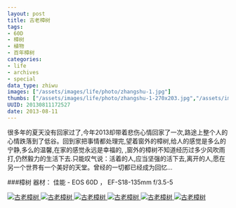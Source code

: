 ```yaml
---
layout: post
title: 古老樟树
tags:
- 60D
- 樟树
- 植物
- 百年樟树
categories:
- life
- archives
- special
data_type: zhiwu
images: ["/assets/images/life/photo/zhangshu-1.jpg"]
thumbs: ["/assets/images/life/photo/zhangshu-1-270x203.jpg","/assets/images/life/photo/zhangshu-4-270x203.jpg","/assets/images/life/photo/zhangshu-5-270x203.jpg"]
UUID: 20130811172527
date: 2013-08-11
---
```


   很多年的夏天没有回家过了,今年2013却带着悲伤心情回家了一次,路途上整个人的心情跌落到了低谷。回到家把事情都处理完,望着窗外的樟树,给人的感觉是多么的宁静,多么的温馨,在家的感觉永远是幸福的,
,窗外的樟树不知道经历过多少风吹雨打,仍然毅力的生活下去.只能叹气说：活着的人,应当坚强的活下去,离开的人,愿在另一个世界有一个美好的天堂。曾经的一切都已经成为回忆...

###樟树
器材： 佳能 - EOS 60D ， EF-S18-135mm f/3.5-5


<a href="{{site.aliyun_oss}}/assets/images/life/photo/zhangshu-1.jpg" alt="古老樟树" rel="prettyPhoto[{{page.UUID}}]">
<img class="lazy" src="{{site.aliyun_oss}}/assets/img/grey.gif" data-original="{{site.aliyun_oss}}/assets/images/life/photo/zhangshu-1.jpg" alt="古老樟树" ></img>
</a>

<a href="{{site.aliyun_oss}}/assets/images/life/photo/zhangshu-2.jpg" alt="古老樟树" rel="prettyPhoto[{{page.UUID}}]">
<img class="lazy" src="{{site.aliyun_oss}}/assets/img/grey.gif" data-original="{{site.aliyun_oss}}/assets/images/life/photo/zhangshu-2.jpg" alt="古老樟树" ></img>
</a>

<a href="{{site.aliyun_oss}}/assets/images/life/photo/zhangshu-3.jpg" alt="古老樟树" rel="prettyPhoto[{{page.UUID}}]">
<img class="lazy" src="{{site.aliyun_oss}}/assets/img/grey.gif" data-original="{{site.aliyun_oss}}/assets/images/life/photo/zhangshu-3.jpg" alt="古老樟树" ></img>
</a>

<a href="{{site.aliyun_oss}}/assets/images/life/photo/zhangshu-4.jpg" alt="古老樟树" rel="prettyPhoto[{{page.UUID}}]">
<img class="lazy" src="{{site.aliyun_oss}}/assets/img/grey.gif" data-original="{{site.aliyun_oss}}/assets/images/life/photo/zhangshu-4.jpg" alt="古老樟树" ></img>
</a>

<a href="{{site.aliyun_oss}}/assets/images/life/photo/zhangshu-5.jpg" alt="古老樟树" rel="prettyPhoto[{{page.UUID}}]">
<img class="lazy" src="{{site.aliyun_oss}}/assets/img/grey.gif" data-original="{{site.aliyun_oss}}/assets/images/life/photo/zhangshu-5.jpg" alt="古老樟树" ></img>
</a>

<a href="{{site.aliyun_oss}}/assets/images/life/photo/zhangshu-6.jpg" alt="古老樟树" rel="prettyPhoto[{{page.UUID}}]">
<img class="lazy" src="{{site.aliyun_oss}}/assets/img/grey.gif" data-original="{{site.aliyun_oss}}/assets/images/life/photo/zhangshu-6.jpg" alt="古老樟树" ></img>
</a>


